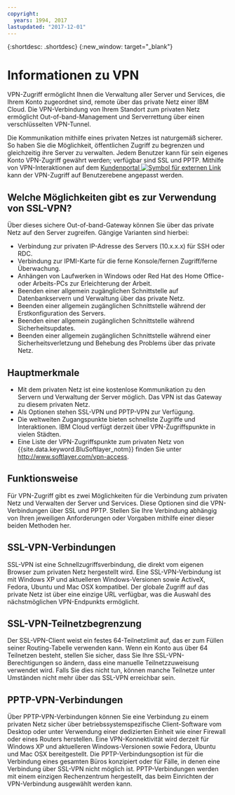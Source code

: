 ```yaml
---
copyright:
  years: 1994, 2017
lastupdated: "2017-12-01"
---
```


{:shortdesc: .shortdesc}
{:new_window: target="_blank"}

# Informationen zu VPN

VPN-Zugriff ermöglicht Ihnen die Verwaltung aller Server und Services, die Ihrem Konto zugeordnet sind, remote über das private Netz einer IBM Cloud. Die VPN-Verbindung von Ihrem Standort zum privaten Netz ermöglicht Out-of-band-Management und Serverrettung über einen verschlüsselten VPN-Tunnel.

Die Kommunikation mithilfe eines privaten Netzes ist naturgemäß sicherer. So haben Sie die Möglichkeit, öffentlichen Zugriff zu begrenzen und gleichzeitig ihre Server zu verwalten. Jedem Benutzer kann für sein eigenes Konto VPN-Zugriff gewährt werden; verfügbar sind SSL und PPTP. Mithilfe von VPN-Interaktionen auf dem [Kundenportal ![Symbol für externen Link](../../icons/launch-glyph.svg "Symbol für externen Link")](https://control.softlayer.com/) kann der VPN-Zugriff auf Benutzerebene angepasst werden.

## Welche Möglichkeiten gibt es zur Verwendung von SSL-VPN?

Über dieses sichere Out-of-band-Gateway können Sie über das private Netz auf den Server zugreifen. Gängige Varianten sind hierbei:

* Verbindung zur privaten IP-Adresse des Servers (10.x.x.x) für SSH oder RDC.
* Verbindung zur IPMI-Karte für die ferne Konsole/fernen Zugriff/ferne Überwachung.
* Anhängen von Laufwerken in Windows oder Red Hat des Home Office- oder Arbeits-PCs zur Erleichterung der Arbeit.
* Beenden einer allgemein zugänglichen Schnittstelle auf Datenbankservern und Verwaltung über das private Netz.
* Beenden einer allgemein zugänglichen Schnittstelle während der Erstkonfiguration des Servers.
* Beenden einer allgemein zugänglichen Schnittstelle während Sicherheitsupdates.
* Beenden einer allgemein zugänglichen Schnittstelle während einer Sicherheitsverletzung und Behebung des Problems über das private Netz.

## Hauptmerkmale

 * Mit dem privaten Netz ist eine kostenlose Kommunikation zu den Servern und Verwaltung der Server möglich. Das VPN ist das Gateway zu diesem privaten Netz.
 * Als Optionen stehen SSL-VPN und PPTP-VPN zur Verfügung.
 * Die weltweiten Zugangspunkte bieten schnellste Zugriffe und Interaktionen. IBM Cloud verfügt derzeit über VPN-Zugriffspunkte in vielen Städten.
 * Eine Liste der VPN-Zugriffspunkte zum privaten Netz von {{site.data.keyword.BluSoftlayer_notm}} finden Sie unter http://www.softlayer.com/vpn-access.

## Funktionsweise

Für VPN-Zugriff gibt es zwei Möglichkeiten für die Verbindung zum privaten Netz und Verwalten der Server und Services. Diese Optionen sind die VPN-Verbindungen über SSL und PPTP. Stellen Sie Ihre Verbindung abhängig von Ihren jeweiligen Anforderungen oder Vorgaben mithilfe einer dieser beiden Methoden her.
 
## SSL-VPN-Verbindungen

SSL-VPN ist eine Schnellzugriffsverbindung, die direkt vom eigenen Browser zum privaten Netz hergestellt wird. Eine SSL-VPN-Verbindung ist mit Windows XP und aktuelleren Windows-Versionen sowie ActiveX, Fedora, Ubuntu und Mac OSX kompatibel. Der globale Zugriff auf das private Netz ist über eine einzige URL verfügbar, was die Auswahl des nächstmöglichen VPN-Endpunkts ermöglicht.

## SSL-VPN-Teilnetzbegrenzung

Der SSL-VPN-Client weist ein festes 64-Teilnetzlimit auf, das er zum Füllen seiner Routing-Tabelle verwenden kann. Wenn ein Konto aus über 64 Teilnetzen besteht, stellen Sie sicher, dass Sie Ihre SSL-VPN-Berechtigungen so ändern, dass eine manuelle Teilnetzzuweisung verwendet wird. Falls Sie dies nicht tun, können manche Teilnetze unter Umständen nicht mehr über das SSL-VPN erreichbar sein.

## PPTP-VPN-Verbindungen

Über PPTP-VPN-Verbindungen können Sie eine Verbindung zu einem privaten Netz sicher über betriebssystemspezifische Client-Software vom Desktop oder unter Verwendung einer dedizierten Einheit wie einer Firewall oder eines Routers herstellen. Eine VPN-Konnektivität wird derzeit für Windows XP und aktuelleren Windows-Versionen sowie Fedora, Ubuntu und Mac OSX bereitgestellt. Die PPTP-Verbindungsoption ist für die Verbindung eines gesamten Büros konzipiert oder für Fälle, in denen eine Verbindung über SSL-VPN nicht möglich ist. PPTP-Verbindungen werden mit einem einzigen Rechenzentrum hergestellt, das beim Einrichten der VPN-Verbindung ausgewählt werden kann.

